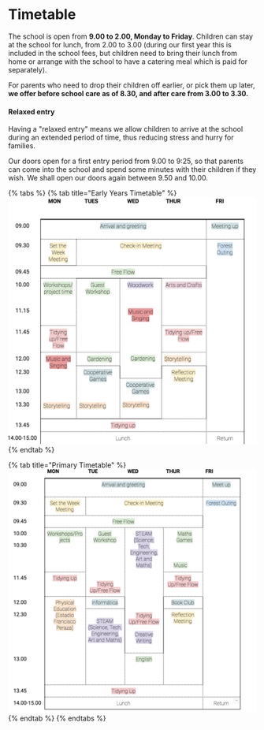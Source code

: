 # Timetable

The school is open from **9.00 to 2.00, Monday to Friday**. Children can stay at the school for lunch, from 2.00 to 3.00 \(during our first year this is included in the school fees, but children need to bring their lunch from home or arrange with the school to have a catering meal which is paid for separately\). 

For parents who need to drop their children off earlier, or pick them up later, **we offer before school care as of 8.30, and after care from 3.00 to 3.30.** 

#### Relaxed entry

Having a "relaxed entry" means we allow children to arrive at the school during an extended period of time, thus reducing stress and hurry for families.

Our doors open for a first entry period from 9.00 to 9:25, so that parents can come into the school and spend some minutes with their children if they wish. We shall open our doors again between 9.50 and 10.00.

{% tabs %}
{% tab title="Early Years Timetable" %}
![](../.gitbook/assets/timetable-eyfs.png)
{% endtab %}

{% tab title="Primary Timetable" %}
![](../.gitbook/assets/primary-timetable.png)
{% endtab %}
{% endtabs %}

